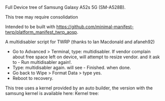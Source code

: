 Full Device tree of Samsung Galaxy A52s 5G (SM-A528B).

This tree may require consolidation

Intended to be built with https://github.com/minimal-manifest-twrp/platform_manifest_twrp_aosp.

A multidisabler script for TWRP (thanks to Ian Macdonald and afaneh92)

- Go to Advanced > Terminal, type: multidisabler.​
If vendor complain about free space left on device, will attempt to resize vendor. and it ask to  - Run multidisabler again!.​
- Type: multidisabler again. will see  - Finished. when done.​
- Go back to Wipe > Format Data > type yes.​
- Reboot to recovery.​

This tree uses a kernel provided by an auto builder, the version with the samsung kernel is available here:
Kernel tree:


